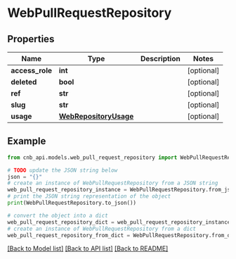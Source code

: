 # WebPullRequestRepository


## Properties

Name | Type | Description | Notes
------------ | ------------- | ------------- | -------------
**access_role** | **int** |  | [optional] 
**deleted** | **bool** |  | [optional] 
**ref** | **str** |  | [optional] 
**slug** | **str** |  | [optional] 
**usage** | [**WebRepositoryUsage**](WebRepositoryUsage.md) |  | [optional] 

## Example

```python
from cnb_api.models.web_pull_request_repository import WebPullRequestRepository

# TODO update the JSON string below
json = "{}"
# create an instance of WebPullRequestRepository from a JSON string
web_pull_request_repository_instance = WebPullRequestRepository.from_json(json)
# print the JSON string representation of the object
print(WebPullRequestRepository.to_json())

# convert the object into a dict
web_pull_request_repository_dict = web_pull_request_repository_instance.to_dict()
# create an instance of WebPullRequestRepository from a dict
web_pull_request_repository_from_dict = WebPullRequestRepository.from_dict(web_pull_request_repository_dict)
```
[[Back to Model list]](../README.md#documentation-for-models) [[Back to API list]](../README.md#documentation-for-api-endpoints) [[Back to README]](../README.md)


